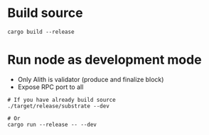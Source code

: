 # Build source

```
cargo build --release
```

# Run node as development mode

- Only Alith is validator (produce and finalize block)
- Expose RPC port to all

```
# If you have already build source
./target/release/substrate --dev

# Or
cargo run --release -- --dev
```